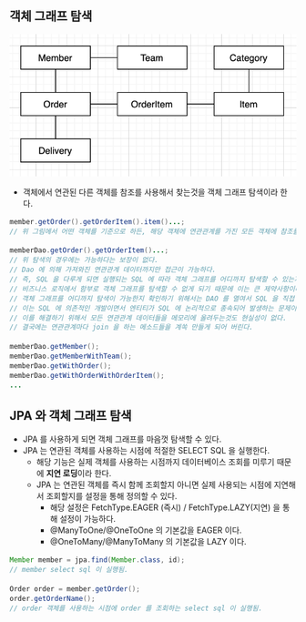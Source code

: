 ## 객체 그래프 탐색

![table model](../../../images/1.3.1%20obejct%20relationship.png)

* 객체에서 연관된 다른 객체를 참조를 사용해서 찾는것을 객체 그래프 탐색이라 한다.

```java
member.getOrder().getOrderItem().item()...;
// 위 그림에서 어떤 객체를 기준으로 하든, 해당 객체에 연관관계를 가진 모든 객체에 참조를 통해 접근할 수 있다.

memberDao.getOrder().getOrderItem()...;
// 위 탐색의 경우에는 가능하다는 보장이 없다.
// Dao 에 의해 가져와진 연관관계 데이터까지만 접근이 가능하다.
// 즉, SQL 을 다루게 되면 실행되는 SQL 에 따라 객체 그래프를 어디까지 탐색할 수 있는지 정해지게된다.
// 비즈니스 로직에서 함부로 객체 그래프를 탐색할 수 없게 되기 때문에 이는 큰 제약사항이다.
// 객체 그래프를 어디까지 탐색이 가능한지 확인하기 위해서는 DAO 를 열여서 SQL 을 직접 확인해야만 한다.
// 이는 SQL 에 의존적인 개발이면서 엔티티가 SQL 에 논리적으로 종속되어 발생하는 문제이다.
// 이를 해결하기 위해서 모든 연관관계 데이터들을 메모리에 올려두는것도 현실성이 없다.
// 결국에는 연관관계마다 join 을 하는 메소드들을 계쏙 만들게 되어 버린다.

memberDao.getMember();
memberDao.getMemberWithTeam();
memberDao.getWithOrder();
memberDao.getWithOrderWithOrderItem();
...
```

## JPA 와 객체 그래프 탐색

* JPA 를 사용하게 되면 객체 그래프를 마음껏 탐색할 수 있다.
* JPA 는 연관된 객체를 사용하는 시점에 적절한 SELECT SQL 을 실행한다.
    * 해당 기능은 실제 객체를 사용하는 시점까지 데이터베이스 조회를 미루기 때문에 **지연 로딩**이라 한다.
    * JPA 는 연관된 객체를 즉시 함께 조회할지 아니면 실제 사용되는 시점에 지연해서 조회할지를 설정을 통해 정의할 수 있다.
        * 해당 설정은 FetchType.EAGER (즉시) / FetchType.LAZY(지연) 을 통해 설정이 가능하다.
        * @ManyToOne/@OneToOne 의 기본값을 EAGER 이다.
        * @OneToMany/@ManyToMany 의 기본값을 LAZY 이다.

```java
Member member = jpa.find(Member.class, id);
// member select sql 이 실행됨.

Order order = member.getOrder();
order.getOrderName();
// order 객체를 사용하는 시점에 order 를 조회하는 select sql 이 실행됨.
``` 
